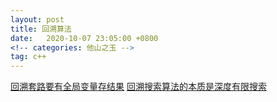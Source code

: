 ```yaml
---
layout: post
title: 回溯算法
date:   2020-10-07 23:05:00 +0800
<!-- categories: 他山之玉 -->
tag: c++
---
```



[回溯套路要有全局变量存结果](https://zhuanlan.zhihu.com/p/93530380)
[回溯搜索算法的本质是深度有限搜索](https://www.zhihu.com/question/304788161)


